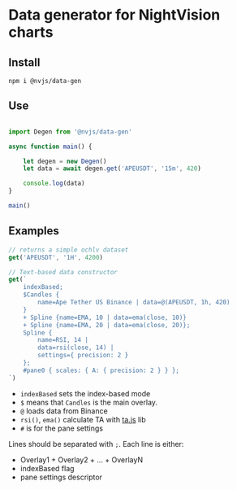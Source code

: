 
# Data generator for NightVision charts

## Install

`npm i @nvjs/data-gen`

## Use

```js

import Degen from '@nvjs/data-gen'

async function main() {

    let degen = new Degen()
    let data = await degen.get('APEUSDT', '15m', 420)

    console.log(data)
}

main()

```

## Examples

```js
// returns a simple ochlv dataset
get('APEUSDT', '1H', 4200)

// Text-based data constructor
get(`
    indexBased;
    $Candles {
        name=Ape Tether US Binance | data=@(APEUSDT, 1h, 420)
    }
    + Spline {name=EMA, 10 | data=ema(close, 10)}
    + Spline {name=EMA, 20 | data=ema(close, 20)};
    Spline {
        name=RSI, 14 |
        data=rsi(close, 14) |
        settings={ precision: 2 }
    };
    #pane0 { scales: { A: { precision: 2 } } };
`)
```

- `indexBased` sets the index-based mode
- `$` means that `Candles` is the main overlay.
- `@` loads data from Binance
- `rsi()`, `ema()` calculate TA with [ta.js](https://github.com/Bitvested/ta.js) lib
- `#` is for the pane settings

Lines should be separated with `;`. Each line is either:

- Overlay1 + Overlay2 + ... + OverlayN
- indexBased flag
- pane settings descriptor
